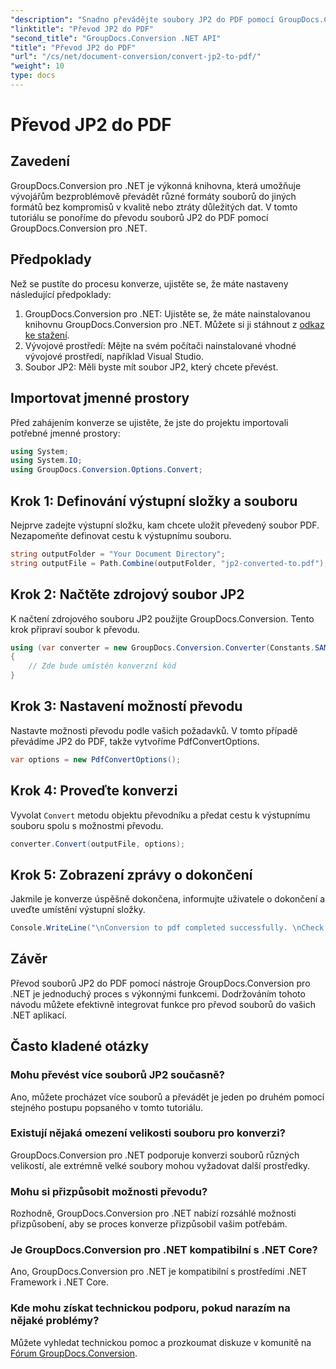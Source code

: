 ```yaml
---
"description": "Snadno převádějte soubory JP2 do PDF pomocí GroupDocs.Conversion pro .NET. Pro bezproblémovou integraci postupujte podle našeho podrobného návodu."
"linktitle": "Převod JP2 do PDF"
"second_title": "GroupDocs.Conversion .NET API"
"title": "Převod JP2 do PDF"
"url": "/cs/net/document-conversion/convert-jp2-to-pdf/"
"weight": 10
type: docs
---
```

# Převod JP2 do PDF

## Zavedení
GroupDocs.Conversion pro .NET je výkonná knihovna, která umožňuje vývojářům bezproblémově převádět různé formáty souborů do jiných formátů bez kompromisů v kvalitě nebo ztráty důležitých dat. V tomto tutoriálu se ponoříme do převodu souborů JP2 do PDF pomocí GroupDocs.Conversion pro .NET. 
## Předpoklady
Než se pustíte do procesu konverze, ujistěte se, že máte nastaveny následující předpoklady:
1. GroupDocs.Conversion pro .NET: Ujistěte se, že máte nainstalovanou knihovnu GroupDocs.Conversion pro .NET. Můžete si ji stáhnout z [odkaz ke stažení](https://releases.groupdocs.com/conversion/net/).
2. Vývojové prostředí: Mějte na svém počítači nainstalované vhodné vývojové prostředí, například Visual Studio.
3. Soubor JP2: Měli byste mít soubor JP2, který chcete převést.

## Importovat jmenné prostory
Před zahájením konverze se ujistěte, že jste do projektu importovali potřebné jmenné prostory:
```csharp
using System;
using System.IO;
using GroupDocs.Conversion.Options.Convert;
```

## Krok 1: Definování výstupní složky a souboru
Nejprve zadejte výstupní složku, kam chcete uložit převedený soubor PDF. Nezapomeňte definovat cestu k výstupnímu souboru.
```csharp
string outputFolder = "Your Document Directory";
string outputFile = Path.Combine(outputFolder, "jp2-converted-to.pdf");
```
## Krok 2: Načtěte zdrojový soubor JP2
K načtení zdrojového souboru JP2 použijte GroupDocs.Conversion. Tento krok připraví soubor k převodu.
```csharp
using (var converter = new GroupDocs.Conversion.Converter(Constants.SAMPLE_JP2))
{
    // Zde bude umístěn konverzní kód
}
```
## Krok 3: Nastavení možností převodu
Nastavte možnosti převodu podle vašich požadavků. V tomto případě převádíme JP2 do PDF, takže vytvoříme PdfConvertOptions.
```csharp
var options = new PdfConvertOptions();
```
## Krok 4: Proveďte konverzi
Vyvolat `Convert` metodu objektu převodníku a předat cestu k výstupnímu souboru spolu s možnostmi převodu.
```csharp
converter.Convert(outputFile, options);
```
## Krok 5: Zobrazení zprávy o dokončení
Jakmile je konverze úspěšně dokončena, informujte uživatele o dokončení a uveďte umístění výstupní složky.
```csharp
Console.WriteLine("\nConversion to pdf completed successfully. \nCheck output in {0}", outputFolder);
```

## Závěr
Převod souborů JP2 do PDF pomocí nástroje GroupDocs.Conversion pro .NET je jednoduchý proces s výkonnými funkcemi. Dodržováním tohoto návodu můžete efektivně integrovat funkce pro převod souborů do vašich .NET aplikací.
## Často kladené otázky
### Mohu převést více souborů JP2 současně?
Ano, můžete procházet více souborů a převádět je jeden po druhém pomocí stejného postupu popsaného v tomto tutoriálu.
### Existují nějaká omezení velikosti souboru pro konverzi?
GroupDocs.Conversion pro .NET podporuje konverzi souborů různých velikostí, ale extrémně velké soubory mohou vyžadovat další prostředky.
### Mohu si přizpůsobit možnosti převodu?
Rozhodně, GroupDocs.Conversion pro .NET nabízí rozsáhlé možnosti přizpůsobení, aby se proces konverze přizpůsobil vašim potřebám.
### Je GroupDocs.Conversion pro .NET kompatibilní s .NET Core?
Ano, GroupDocs.Conversion pro .NET je kompatibilní s prostředími .NET Framework i .NET Core.
### Kde mohu získat technickou podporu, pokud narazím na nějaké problémy?
Můžete vyhledat technickou pomoc a prozkoumat diskuze v komunitě na [Fórum GroupDocs.Conversion](https://forum.groupdocs.com/c/conversion/11).